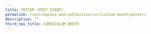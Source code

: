 ```yaml
---
title: POSTER (POST EVENT)
permalink: /centrepiece-and-exhibition/curriculum-booth/poster/
description: ""
third_nav_title: CURRICULUM BOOTH
---
```

